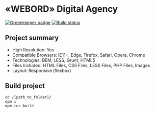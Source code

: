 # «WEBORD» Digital Agency

[![Greenkeeper badge](https://badges.greenkeeper.io/webord/webord.github.io.svg)](https://greenkeeper.io/)
[![Build status][travis-image]][travis-url]

## Project summary
* High Resolution: Yes
* Compatible Browsers: IE11+, Edge, Firefox, Safari, Opera, Chrome
* Technologies: BEM, LESS, Grunt, HTML5
* Files Included: HTML Files, CSS Files, LESS Files, PHP Files, Images
* Layout: Responsive (flexbox)

## Build project
	cd /[path_to_folder]/
	npm i  
	npm run build

[travis-image]: https://travis-ci.org/webord/webord.github.io.svg?branch=master
[travis-url]: https://travis-ci.org/webord/webord.github.io
